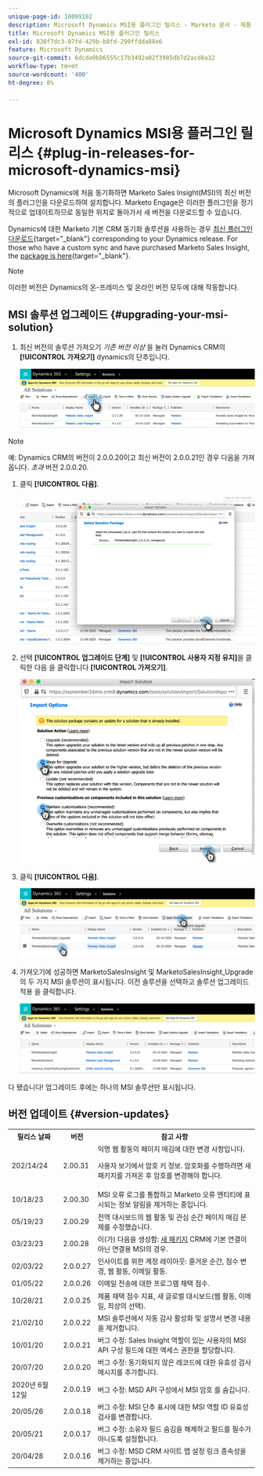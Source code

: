 ```yaml
---
unique-page-id: 10099102
description: Microsoft Dynamics MSI용 플러그인 릴리스 - Marketo 문서 - 제품 설명서
title: Microsoft Dynamics MSI용 플러그인 릴리스
exl-id: 830f7dc3-07fd-429b-b0fd-290ffdda88e6
feature: Microsoft Dynamics
source-git-commit: 6dcda9b86555c17b3492a02f3985db7d2acd8a32
workflow-type: tm+mt
source-wordcount: '400'
ht-degree: 0%

---
```


# Microsoft Dynamics MSI용 플러그인 릴리스 {#plug-in-releases-for-microsoft-dynamics-msi}

Microsoft Dynamics에 처음 동기화하면 Marketo Sales Insight(MSI)의 최신 버전의 플러그인을 다운로드하여 설치합니다. Marketo Engage은 이러한 플러그인을 정기적으로 업데이트하므로 동일한 위치로 돌아가서 새 버전을 다운로드할 수 있습니다.

Dynamics에 대한 Marketo 기본 CRM 동기화 솔루션을 사용하는 경우 [최신 플러그인 다운로드](/help/marketo/product-docs/marketo-sales-insight/msi-for-microsoft-dynamics/installing/download-the-marketo-sales-insight-solution-for-microsoft-dynamics.md){target="_blank"} corresponding to your Dynamics release. For those who have a custom sync and have purchased Marketo Sales Insight, the [package is here](https://mktg-cdn.marketo.com/community/MarketoSalesInsight_NonNative.zip){target="_blank"}.

>[!NOTE]
>
>이러한 버전은 Dynamics의 온-프레미스 및 온라인 버전 모두에 대해 작동합니다.

## MSI 솔루션 업그레이드 {#upgrading-your-msi-solution}

1. 최신 버전의 솔루션 가져오기 _기존 버전 이상_ 을 눌러 Dynamics CRM의 **[!UICONTROL 가져오기]** dynamics의 단추입니다.

   ![](assets/plug-in-releases-for-microsoft-dynamics-msi-1.png)

>[!NOTE]
>
>예: Dynamics CRM의 버전이 2.0.0.20이고 최신 버전이 2.0.0.21인 경우 다음을 가져옵니다. _초과_ 버전 2.0.0.20.

1. 클릭 **[!UICONTROL 다음]**.

   ![](assets/plug-in-releases-for-microsoft-dynamics-msi-2.png)

1. 선택 **[!UICONTROL 업그레이드 단계]** 및 **[!UICONTROL 사용자 지정 유지]**&#x200B;을 클릭한 다음 을 클릭합니다 **[!UICONTROL 가져오기]**.

   ![](assets/plug-in-releases-for-microsoft-dynamics-msi-3.png)

1. 클릭 **[!UICONTROL 다음]**.

   ![](assets/plug-in-releases-for-microsoft-dynamics-msi-4.png)

1. 가져오기에 성공하면 MarketoSalesInsight 및 MarketoSalesInsight_Upgrade 의 두 가지 MSI 솔루션이 표시됩니다. 이전 솔루션을 선택하고 솔루션 업그레이드 적용 을 클릭합니다.

   ![](assets/plug-in-releases-for-microsoft-dynamics-msi-5.png)

다 됐습니다! 업그레이드 후에는 하나의 MSI 솔루션만 표시됩니다.

## 버전 업데이트 {#version-updates}

<table> 
 <tbody> 
  <tr> 
   <th>릴리스 날짜</th> 
   <th>버전</th> 
   <th>참고 사항</th> 
  </tr>
  <tr> 
   <td>202/14/24</td> 
   <td>2.00.31</td> 
   <td>익명 웹 활동의 페이지 매김에 대한 변경 사항입니다.
   <p>
   사용자 보기에서 암호 키 정보. 암호화를 수행하려면 새 패키지를 가져온 후 암호를 변경해야 합니다.</td> 
  </tr>
  <tr> 
   <td>10/18/23</td> 
   <td>2.00.30</td> 
   <td>MSI 오류 로그를 통합하고 Marketo 오류 엔티티에 표시되는 정보 알림을 제거하는 중입니다.</td> 
  </tr>
  <tr> 
   <td>05/19/23</td> 
   <td>2.00.29</td> 
   <td>전역 대시보드의 웹 활동 및 관심 순간 페이지 매김 문제를 수정했습니다.</td> 
  </tr>
  <tr> 
   <td>03/23/23</td> 
   <td>2.00.28</td> 
   <td>이(가) 다음을 생성함: <a href="https://mktg-cdn.marketo.com/community/MarketoSalesInsight_NonNative.zip">새 패키지</a> CRM에 기본 연결이 아닌 연결용 MSI의 경우.</td> 
  </tr>
  <tr> 
   <td>02/03/22</td> 
   <td>2.0.0.27</td> 
   <td>인사이트를 위한 계정 레이아웃: 즐거운 순간, 점수 변경, 웹 활동, 이메일 활동.</td> 
  </tr>
  <tr> 
   <td>01/05/22</td> 
   <td>2.0.0.26</td> 
   <td>이메일 전송에 대한 프로그램 채택 점수.</td> 
  </tr>
  <tr> 
   <td>10/28/21</td> 
   <td>2.0.0.25</td> 
   <td>제품 채택 점수 지표, 새 글로벌 대시보드(웹 활동, 이메일, 최상의 선택).</td> 
  </tr>
  <tr> 
   <td>21/02/10</td> 
   <td>2.0.0.22</td> 
   <td>MSI 솔루션에서 자동 감사 활성화 및 설명서 변경 내용을 제거합니다.</td> 
  </tr>
  <tr> 
   <td>10/01/20</td> 
   <td>2.0.0.21</td> 
   <td>버그 수정: Sales Insight 역할이 있는 사용자의 MSI API 구성 필드에 대한 액세스 권한을 할당합니다.</td> 
  </tr> 
  <tr> 
   <td>20/07/20</td> 
   <td>2.0.0.20</td> 
   <td>버그 수정: 동기화되지 않은 레코드에 대한 유효성 검사 메시지를 추가합니다.</td> 
  </tr> 
  <tr> 
   <td>2020년 6월 12일</td> 
   <td>2.0.0.19</td> 
   <td>버그 수정: MSD API 구성에서 MSI 암호 를 숨깁니다.</td> 
  </tr> 
  <tr> 
   <td>20/05/26</td> 
   <td>2.0.0.18</td> 
   <td>버그 수정: MSI 단추 표시에 대한 MSI 역할 ID 유효성 검사를 변경합니다.</td> 
  </tr> 
  <tr> 
   <td>20/05/21</td> 
   <td>2.0.0.17</td> 
   <td>버그 수정: 소유자 필드 숨김을 해제하고 필드를 필수가 아니도록 설정합니다.</td> 
  </tr> 
  <tr> 
   <td>20/04/28</td> 
   <td>2.0.0.16</td> 
   <td>버그 수정: MSD CRM 사이트 맵 설정 링크 종속성을 제거하는 중입니다.</td> 
  </tr> 
 </tbody> 
</table>
